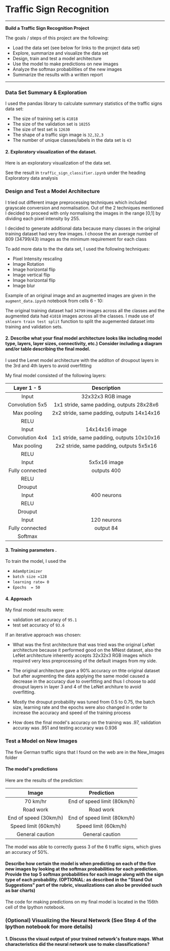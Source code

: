 # **Traffic Sign Recognition** 



---

**Build a Traffic Sign Recognition Project**

The goals / steps of this project are the following:
* Load the data set (see below for links to the project data set)
* Explore, summarize and visualize the data set
* Design, train and test a model architecture
* Use the model to make predictions on new images
* Analyze the softmax probabilities of the new images
* Summarize the results with a written report


[//]: # (Image References)

[image1]: ./examples/visualization.jpg "Visualization"
[image2]: ./examples/grayscale.jpg "Grayscaling"
[image3]: ./examples/random_noise.jpg "Random Noise"
[image4]: ./New_Images/2.ppm "Traffic Sign 1"
[image5]: ./examples/3.ppm "Traffic Sign 2"
[image6]: ./examples/4.ppm "Traffic Sign 3"
[image7]: ./examples/5.ppm "Traffic Sign 4"
[image8]: ./examples/6.ppm "Traffic Sign 5"

---



### Data Set Summary & Exploration


I used the pandas library to calculate summary statistics of the traffic
signs data set:

* The size of training set is  `41018`
* The size of the validation set is `10255`
* The size of test set is `12630`
* The shape of a traffic sign image is `32,32,3`
* The number of unique classes/labels in the data set is `43`

#### 2. Exploratory visualization of the dataset.

Here is an exploratory visualization of the data set. 

See the result in `traffic_sign_classifier.ipynb` under the heading Exploratory data analysis

### Design and Test a Model Architecture



I tried out different image preprocessing techniques which included grayscale conversion and normalisation. Out of the 2 techniques mentioned I  decided to proceed with only normalising the images in the range [0,1] by dividing each pixel intensity by 255. 



I decided to generate additional data because many classes in the original training dataset had very few images. I choose the an average number of 809 (34799/43) images as the minimum requirement for each class

To add more data to the the data set, I used the following techniques:

* Pixel Intensity rescaling
* Image Rotation
* Image horizontal flip
* Image vertical flip
* Image horizontal flip
* Image blur

Example of an original image and an augmented images are given in the `augment_data.ipynb` notebook from cells 6 - 10:



The original  training dataset had `34799` images across all the classes and the augmented data had `41018` images across all the classes.
I made use of `sklearn train test split` function to split the augemented dataset into training and validation sets.

#### 2. Describe what your final model architecture looks like including model type, layers, layer sizes, connectivity, etc.) Consider including a diagram and/or table describing the final model.

I used the Lenet model architecture with the additon of droupout layers in the 3rd and 4th layers to avoid overfitting

My final model consisted of the following layers:

| Layer         1 - 5	|     Description	        					| 
|:---------------------:|:---------------------------------------------:| 
| Input         		| 32x32x3 RGB image   							| 
| Convolution 5x5     	| 1x1 stride, same padding, outputs 28x28x6 	|
| Max pooling			| 2x2 stride, same padding, outputs 14x14x16	|
| RELU					|												|
| Input         		| 14x14x16 image 							    | 
| Convolution 4x4     	| 1x1 stride, same padding, outputs 10x10x16 	|
| Max pooling			| 2x2 stride, same padding, outputs 5x5x16  	|
| RELU					|												|
| Input         		| 5x5x16  image   						    	| 
| Fully connected       | outputs 400                               	|
| RELU					|												|
| Drouput																|
| Input         		| 400 neurons            					    | 
| RELU					|												|
| Drouput																|
| Input                 | 120 neurons     				            	|
| Fully connected		|  output 84     								|
| Softmax				|            									|


#### 3. Training parameters . 
To train the model, I used the 
* `AdamOptimizer` 
* `batch size =128`
* `learning rate= 0`
* `Epochs  = 50`
 
#### 4. Approach

My final model results were:
* validation set accuracy of `95.1`
* test set accuracy of `93.6`

If an iterative approach was chosen:
* What was the first architecture that was tried was the original LeNet architecture because it performed good on the MNest dataset, also the LeNet architecture inherently accepts 32x32x3 RGB images which required very less preprocessing of the default images from my side.

* The original architecture gave a 90% accuracy on thte original dataset but after augmenting the data applying the same model caused a decrease in the accuracy due to overfitting and thus I choose to add drouput layers in layer 3 and 4 of the LeNet architure to avoid overfitting.

* Mostly the drouput probability was tuned from 0.5 to 0.75, the batch size, learning rate and the epochs were also changed in order to increase the accuracy and speed of the training process

* How does the final model's accuracy on the training was .97, validation accuray was .951 and testing accuracy was 0.936
 

### Test a Model on New Images


The five German traffic signs that I found on the web are in the New_Images folder

#### The model's predictions 

Here are the results of the prediction:

| Image			        |     Prediction	        					| 
|:---------------------:|:---------------------------------------------:| 
| 70 km/hr      		| End of speed limit (80km/h)  					| 
| Road work  			| Road work 									|
| End of speed (30km/h) | End of speed limit (80km/h)					|
| Speed limit (60km/h) 	| Speed limit (60km/h)					 		|
|  General caution		|  General caution   							|


The model was able to correctly guess 3 of the 6 traffic signs, which gives an accuracy of 50%.

####  Describe how certain the model is when predicting on each of the five new images by looking at the softmax probabilities for each prediction. Provide the top 5 softmax probabilities for each image along with the sign type of each probability. (OPTIONAL: as described in the "Stand Out Suggestions" part of the rubric, visualizations can also be provided such as bar charts)

The code for making predictions on my final model is located in the 156th cell of the Ipython notebook.


### (Optional) Visualizing the Neural Network (See Step 4 of the Ipython notebook for more details)
#### 1. Discuss the visual output of your trained network's feature maps. What characteristics did the neural network use to make classifications?


